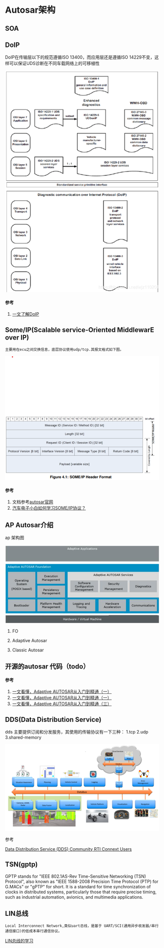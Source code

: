 # Autosar架构



## SOA



## DoIP

DoIP在传输层以下的规范遵循ISO 13400，而应用层还是遵循ISO 14229不变，这样可以保证UDS诊断在不同车载网络上的可移植性

![ISO7层网络](../pic/doc/autosar/doip.png)

#### 参考
 1. [一文了解DoIP](https://blog.csdn.net/wjz110201/article/details/114940052#:~:text=%E5%92%8C%E5%A4%A7%E5%AE%B6%E6%8E%A2%E8%AE%A8%E3%80%82-,DoIP%E6%98%AFDiagnostic%20communication%20over%20Internet%20Protocol%20%E7%9A%84%E7%AE%80%E7%A7%B0%EF%BC%8C%E9%A1%BE%E5%90%8D%E6%80%9D%E4%B9%89,1%E8%BF%99%E5%9B%9B%E5%B1%82%E5%8D%8F%E8%AE%AE%E3%80%82)

## Some/IP(Scalable service-Oriented MiddlewarE over IP)
    
    主要用在ecu之间交换信息，底层协议使用udp/tcp.其报文格式如下图。

![someip header message](../pic/doc/autosar/someip_header.png)

#### 参考
1. 文档参考[autosar官网](https://www.autosar.org/search?tx_solr%5Bq%5D=someIp)
2. [汽车电子小白如何学习SOME/IP协议？](https://www.zhihu.com/question/535650389)

## AP Autosar介绍


ap 架构图

![AP Autosar图片](../pic/doc/autosar/ap_autosar.png)

1. FO

2. Adaptive Autosar

3. Classic Autosar

## 开源的autosar 代码（todo）


#### 参考

1. [一文看懂，Adaptive AUTOSAR从入门到精通（一）](http://www.uml.org.cn/qiyezjjs/202111054.asp)
2. [一文看懂，Adaptive AUTOSAR从入门到精通（一）](https://www.suncve.com/adaptive-autosar-from-introduction-to-mastery-2/)
3. [一文看懂，Adaptive AUTOSAR从入门到精通（三）](http://www.uml.org.cn/qiyezjjs/202111084.asp?artid=24618)

## DDS(Data Distribution Service)


dds 主要提供订阅和分发服务，其使用的传输协议有一下三种：
1.tcp 2.udp 3.shared-memory

![DDS应用实列图](../pic/doc/autosar/databus.png)


参考

[Data Distribution Service (DDS) Community RTI Connext Users](https://community.rti.com/glossary-term/databus)
## TSN(gptp)

GPTP stands for "IEEE 802.1AS-Rev Time-Sensitive Networking (TSN) Protocol", also known as "IEEE 1588-2008 Precision Time Protocol (PTP) for G.MACs" or "gPTP" for short. It is a standard for time synchronization of clocks in distributed systems, particularly those that require precise timing, such as industrial automation, avionics, and multimedia applications.

## LIN总线
    Local Interconnect Network,类似uart总线，是基于 UART/SCI(通用异步收发器/串行通信接口)的低成本串行通信协议。

[LIN总线的学习](https://blog.csdn.net/zz56z56/article/details/95034165#:~:text=%E6%80%BB%E7%BA%BF%E7%9A%84%E5%AD%A6%E4%B9%A0-,LIN%E4%BB%8B%E7%BB%8DLIN%20%E6%98%AFLocal%20Interconnect%20Network%20%E7%9A%84%E7%BC%A9%E5%86%99%EF%BC%8C%E6%98%AF,%E5%BA%94%E7%94%A8%E9%83%BD%E4%BD%BF%E7%94%A8LIN%E6%80%BB%E7%BA%BF%E3%80%82)